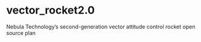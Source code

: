 # vector_rocket2.0
Nebula Technology’s second-generation vector attitude control rocket open source plan
